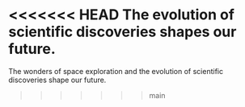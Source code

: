 <<<<<<< HEAD
The evolution of scientific discoveries shapes our future.
=======
The wonders of space exploration and the evolution of scientific discoveries shape our future.
>>>>>>> main
